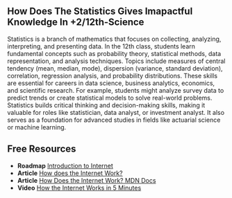 ## How Does The Statistics Gives Imapactful Knowledge In +2/12th-Science

Statistics is a branch of mathematics that focuses on collecting, analyzing, interpreting, and presenting data. In the 12th class, students learn fundamental concepts such as probability theory, statistical methods, data representation, and analysis techniques. Topics include measures of central tendency (mean, median, mode), dispersion (variance, standard deviation), correlation, regression analysis, and probability distributions. These skills are essential for careers in data science, business analytics, economics, and scientific research. For example, students might analyze survey data to predict trends or create statistical models to solve real-world problems. Statistics builds critical thinking and decision-making skills, making it valuable for roles like statistician, data analyst, or investment analyst. It also serves as a foundation for advanced studies in fields like actuarial science or machine learning.

## Free Resources  

- **Roadmap** [Introduction to Internet](https://roadmap.sh/internet)  
- **Article** [How does the Internet Work?](https://www.cloudflare.com/learning/network-layer/how-does-the-internet-work/)  
- **Article** [How Does the Internet Work? MDN Docs](https://developer.mozilla.org/en-US/docs/Learn/Common_questions/How_does_the_Internet_work)  
- **Video** [How the Internet Works in 5 Minutes](https://www.youtube.com/watch?v=7_LPdttKXPc)